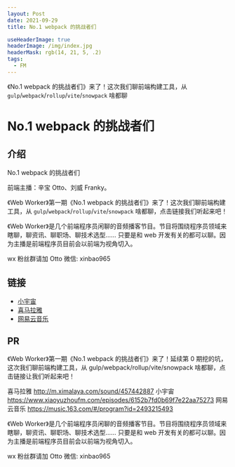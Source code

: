 ```yaml
---
layout: Post
date: 2021-09-29
title: No.1 webpack 的挑战者们

useHeaderImage: true
headerImage: /img/index.jpg
headerMask: rgb(14, 21, 5, .2)
tags:
  - FM
---
```


《No.1 webpack 的挑战者们》来了！这次我们聊前端构建工具，从 `gulp`/`webpack`/`rollup`/`vite`/`snowpack` 啥都聊

<!-- more -->

# No.1 webpack 的挑战者们

## 介绍

No.1 webpack 的挑战者们

前端主播：辛宝 Otto、刘威 Franky。

《Web Worker》第一期《No.1 webpack 的挑战者们》来了！这次我们聊前端构建工具，从 `gulp`/`webpack`/`rollup`/`vite`/`snowpack` 啥都聊，点击链接我们听起来吧！

《Web Worker》是几个前端程序员闲聊的音频播客节目。节目将围绕程序员领域来瞎聊，聊资讯、聊职场、聊技术选型...... 只要是和 web 开发有关的都可以聊。因为主播是前端程序员目前会以前端为视角切入。

wx 粉丝群请加 Otto 微信: xinbao965

## 链接

- [小宇宙](https://www.xiaoyuzhoufm.com/episodes/6152b7fd0b69f7e22aa75273)
- [喜马拉雅](http://m.ximalaya.com/sound/457442887)
- [网易云音乐](https://music.163.com/#/program?id=2493215493)

## PR

《Web Worker》第一期《No.1 webpack 的挑战者们》来了！延续第 0 期挖的坑，这次我们聊前端构建工具，从 gulp/webpack/rollup/vite/snowpack 啥都聊，点击链接让我们听起来吧！

喜马拉雅 http://m.ximalaya.com/sound/457442887
小宇宙 https://www.xiaoyuzhoufm.com/episodes/6152b7fd0b69f7e22aa75273
网易云音乐 https://music.163.com/#/program?id=2493215493

《Web Worker》是几个前端程序员闲聊的音频播客节目。节目将围绕程序员领域来瞎聊，聊资讯、聊职场、聊技术选型...... 只要是和 web 开发有关的都可以聊。因为主播是前端程序员目前会以前端为视角切入。

wx 粉丝群请加 Otto 微信: xinbao965
